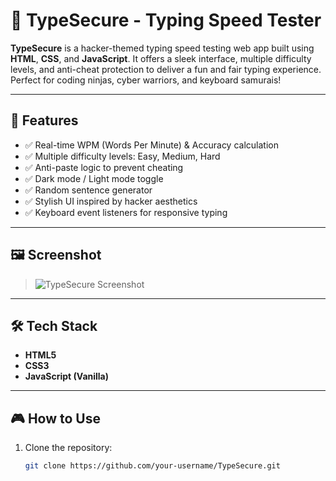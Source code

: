 # 🔐 TypeSecure - Typing Speed Tester

**TypeSecure** is a hacker-themed typing speed testing web app built using **HTML**, **CSS**, and **JavaScript**. It offers a sleek interface, multiple difficulty levels, and anti-cheat protection to deliver a fun and fair typing experience. Perfect for coding ninjas, cyber warriors, and keyboard samurais!

---

## 🚀 Features

- ✅ Real-time WPM (Words Per Minute) & Accuracy calculation  
- ✅ Multiple difficulty levels: Easy, Medium, Hard  
- ✅ Anti-paste logic to prevent cheating  
- ✅ Dark mode / Light mode toggle  
- ✅ Random sentence generator  
- ✅ Stylish UI inspired by hacker aesthetics  
- ✅ Keyboard event listeners for responsive typing  

---

## 🖼️ Screenshot

> ![TypeSecure Screenshot](path/to/your/screenshot.png)

---

## 🛠️ Tech Stack

- **HTML5**
- **CSS3**
- **JavaScript (Vanilla)**

---

## 🎮 How to Use

1. Clone the repository:
   ```bash
   git clone https://github.com/your-username/TypeSecure.git
